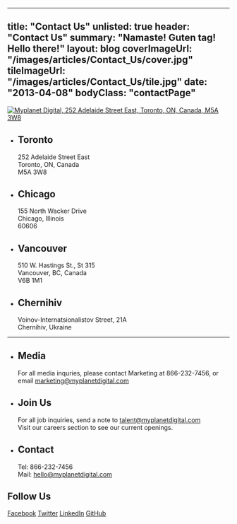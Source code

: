 
---
title: "Contact Us"
unlisted: true
header: "Contact Us"
summary: "Namaste! Guten tag! Hello there!"
layout: blog
coverImageUrl: "/images/articles/Contact_Us/cover.jpg"
tileImageUrl: "/images/articles/Contact_Us/tile.jpg"
date: "2013-04-08"
bodyClass: "contactPage"
---

<a href="https://maps.google.ca/maps?q=252+Adelaide+Street+East,+Toronto,+ON,+Canada,+M5A+3W8">![Myplanet Digital, 252 Adelaide Street East, Toronto, ON, Canada, M5A 3W8](/images/articles/Contact_Us/map.jpg)</a>

*   ## Toronto

    252 Adelaide Street East<br />Toronto, ON, Canada<br />M5A 3W8

*   ## Chicago

    155 North Wacker Drive<br />Chicago, Illinois<br />60606

<span></span>

*   ## Vancouver

    510 W. Hastings St., St 315<br />Vancouver, BC, Canada<br />V6B 1M1

*   ## Chernihiv

    Voinov-Internatsionalistov Street, 21A<br />Chernihiv, Ukraine

----

*   ## Media

    For all media inquries, please contact Marketing at <span class="nowrap">866-232-7456</span>, or email [marketing@myplanetdigital.com](mailto:marketing@myplanetdigital.com)

*   ## Join Us

    For all job inquiries, send a note to [talent@myplanetdigital.com](mailto:talent@myplanetdigital.com)<br />
    Visit our careers section to see our current openings.

<span></span>

*   ## Contact

    Tel:&nbsp;866-232-7456<br />
    Mail:&nbsp;[hello@myplanetdigital.com](mailto:hello@myplanetdigital.com)

## Follow Us

<a class="social facebook" href="https://www.facebook.com/myplanetdigital" title="Facebook">Facebook</a>
<a class="social twitter" href="https://twitter.com/myplanetdigital" title="Twitter">Twitter</a>
<a class="social linkedin" href="http://www.linkedin.com/company/-myplanet-digital" title="LinkedIn">LinkedIn</a>
<a class="social github" href="https://github.com/myplanetdigital" title="GitHub">GitHub</a>
